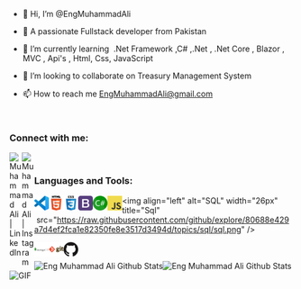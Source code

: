 


- 👋 Hi, I’m @EngMuhammadAli




- 👀 A passionate Fullstack developer from Pakistan




- 🌱 I’m currently learning  .Net Framework ,C# ,.Net , .Net Core , Blazor , MVC , Api's , Html, Css, JavaScript




- 💞️ I’m looking to collaborate on Treasury Management System




- 📫 How to reach me EngMuhammadAli@gmail.com




 




### Connect with me:




[<img align="left" alt="Muhammad Ali | LinkedIn" width="22px" src="https://cdn.jsdelivr.net/npm/simple-icons@v3/icons/linkedin.svg" />][linkedin]

[<img align="left" alt="Muhammad Ali | Instagram" width="22px" src="https://cdn.jsdelivr.net/npm/simple-icons@v3/icons/instagram.svg" />][instagram]




<br />





### Languages and Tools:




<img align="left" alt="Visual Studio Code" width="26px" title="visual-studio-code" src="https://raw.githubusercontent.com/github/explore/80688e429a7d4ef2fca1e82350fe8e3517d3494d/topics/visual-studio-code/visual-studio-code.png" />

<img align="left" alt="HTML5" width="26px" title="Html" src="https://raw.githubusercontent.com/github/explore/80688e429a7d4ef2fca1e82350fe8e3517d3494d/topics/html/html.png" />

<img align="left" alt="CSS3" width="26px" title="Css" src="https://raw.githubusercontent.com/github/explore/80688e429a7d4ef2fca1e82350fe8e3517d3494d/topics/css/css.png" />

<img align="left" alt="bootstrap" width="26px" title="Bootstrap" src="https://raw.githubusercontent.com/github/explore/80688e429a7d4ef2fca1e82350fe8e3517d3494d/topics/bootstrap/bootstrap.png" />




<img align="left" alt="c#" width="26px" title="C#" src="https://raw.githubusercontent.com/github/explore/80688e429a7d4ef2fca1e82350fe8e3517d3494d/topics/csharp/csharp.png" />

<img align="left" alt="JavaScript" width="26px" title="JavaScript" src="https://raw.githubusercontent.com/github/explore/80688e429a7d4ef2fca1e82350fe8e3517d3494d/topics/javascript/javascript.png" />




<img align="left" alt="SQL" width="26px" title="Sql"  src="https://raw.githubusercontent.com/github/explore/80688e429a7d4ef2fca1e82350fe8e3517d3494d/topics/sql/sql.png" />

<img align="left" alt="MongoDB" width="26px" title="MongoDB" src="https://raw.githubusercontent.com/github/explore/80688e429a7d4ef2fca1e82350fe8e3517d3494d/topics/mongodb/mongodb.png" />

<img align="left" alt="Git" width="26px" title="Git" src="https://raw.githubusercontent.com/github/explore/80688e429a7d4ef2fca1e82350fe8e3517d3494d/topics/git/git.png" />

<img align="left" alt="GitHub" width="26px" title="Github" src="https://raw.githubusercontent.com/github/explore/78df643247d429f6cc873026c0622819ad797942/topics/github/github.png" />





<br />

<br />

<img align="left" alt="Eng Muhammad Ali Github Stats" src="https://github-readme-stats.vercel.app/api/top-langs/?username=EngMuhammadAli&layout=compact&theme=radical&hide_border=false" />

<img align="left" alt="Eng Muhammad Ali Github Stats" src="https://github-readme-stats.vercel.app/api?username=EngMuhammadAli&show_icons=true&theme=radical&hide_border=false" />

<img height="250" alt="GIF" src="https://miro.medium.com/max/875/1*Urc28sbnORGOW5oyohQ06g.gif" />





[instagram]:https://www.instagram.com/alee4365/

[linkedin]: https://www.linkedin.com/in/m-ali101/
